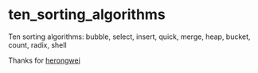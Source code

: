# ten_sorting_algorithms
Ten sorting algorithms: bubble, select, insert, quick, merge, heap, bucket, count, radix, shell

Thanks for [herongwei](https://github.com/rongweihe/CPPNotes)
